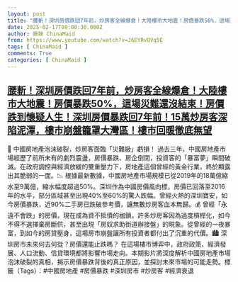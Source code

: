 ```yaml
---
layout: post
title: "腰斬！深圳房價跌回7年前，炒房客全線爆倉！大陸樓市大地震！房價暴跌50%，這場災難還沒結束！房價跌到懷疑人生！深圳房價暴跌回7年前！15萬炒房客深陷泥潭，樓市崩盤籠罩大灣區！樓市回暖徹底無望"
date: 2025-02-17T09:00:30.000Z
author: 廠妹 ChinaMaid
from: https://www.youtube.com/watch?v=J6EYRvQVq5E
tags: [ ChinaMaid ]
comments: True
categories: [ ChinaMaid ]
---
```

<!--1739782830000-->
[腰斬！深圳房價跌回7年前，炒房客全線爆倉！大陸樓市大地震！房價暴跌50%，這場災難還沒結束！房價跌到懷疑人生！深圳房價暴跌回7年前！15萬炒房客深陷泥潭，樓市崩盤籠罩大灣區！樓市回暖徹底無望](https://www.youtube.com/watch?v=J6EYRvQVq5E)
------

<div>
🏡 中國房地產泡沫破裂，炒房客面臨「災難級」虧損！ 過去三年，中國房地產市場經歷了前所未有的劇烈震盪，房價暴跌、房企倒閉，投資客的「暴富夢」瞬間破滅。在政府調控與經濟放緩的雙重壓力下，房地產這個曾經的黃金行業，終於顯露出其脆弱的一面。📉 根據最新數據，中國房地產市場規模已從2019年的18萬億縮水至9萬億，縮水幅度超過50%。深圳作為中國房價風向標，房價已回落至2016年的水平，部分區域甚至出現40%至60%的驚人跌幅。曾經火熱的深圳寶安，如今房價暴跌，近90%二手房已跌破參考價，讓無數炒房客血本無歸。💰 曾經「永遠不會跌」的房價，現在成為資不抵債的枷鎖。許多炒房客因為過度槓桿化，如今不得不選擇棄房斷供，甚至出現「房奴求助街道辦接盤」的現象。從曾經的一夜暴富，到如今的房貸壓身，這場房市崩盤讓所有投資者都付出了沉重的代價。🏙️ 深圳房市未來何去何從？房價還能止跌嗎？ 在這場樓市博弈中，政府政策、經濟發展、人口流動、信貸環境都將影響市場走向。本期影片將深度解析中國房地產市場泡沫破裂的真相，揭示房價暴跌背後的真正原因，並探討未來市場的可能走勢。標籤（Tags）：#中國房地產 #房價暴跌 #深圳房市 #炒房客 #經濟衰退
</div>
